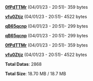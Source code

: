 [**0fPdTTMr**](/data/0fPdTTMr.txt) (04/01/23 - 20:51)- 359 bytes

[**vfu0Ztjz**](/data/vfu0Ztjz.txt) (04/01/23 - 20:51)- 4522 bytes

[**qB65qcnp**](/data/qB65qcnp.txt) (04/01/23 - 20:51)- 299 bytes

[**qB65qcnp**](/data/qB65qcnp.txt) (04/01/23 - 20:51)- 299 bytes

[**0fPdTTMr**](/data/0fPdTTMr.txt) (04/01/23 - 20:51)- 359 bytes

[**vfu0Ztjz**](/data/vfu0Ztjz.txt) (04/01/23 - 20:51)- 4522 bytes

**Total Datas**: 2868

**Total Size**: 18.70 MB / 18.7 MB